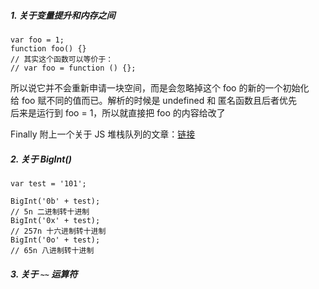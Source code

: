 ##### 1. 关于变量提升和内存之间

  ```
  var foo = 1;
  function foo() {}
  // 其实这个函数可以等价于：
  // var foo = function () {};
  ```
所以说它并不会重新申请一块空间，而是会忽略掉这个 foo 的新的一个初始化    
给 foo 赋不同的值而已。解析的时候是 undefined 和 匿名函数且后者优先  
后来是运行到 foo = 1，所以就直接把 foo 的内容给改了

Finally  附上一个关于 JS 堆栈队列的文章：[链接](https://juejin.im/post/5b1deac06fb9a01e643e2a95)

##### 2. 关于 BigInt()
```
var test = '101';

BigInt('0b' + test);
// 5n 二进制转十进制
BigInt('0x' + test);
// 257n 十六进制转十进制
BigInt('0o' + test);
// 65n 八进制转十进制
```

##### 3. 关于 `~~` 运算符